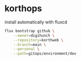 # korthops

install automatically with fluxcd

```sh
flux bootstrap github \
    --owner=digihunch \
    --repository=korthweb \
    --branch=main \
    --personal \
    --path=gitops/environment/dev
```
